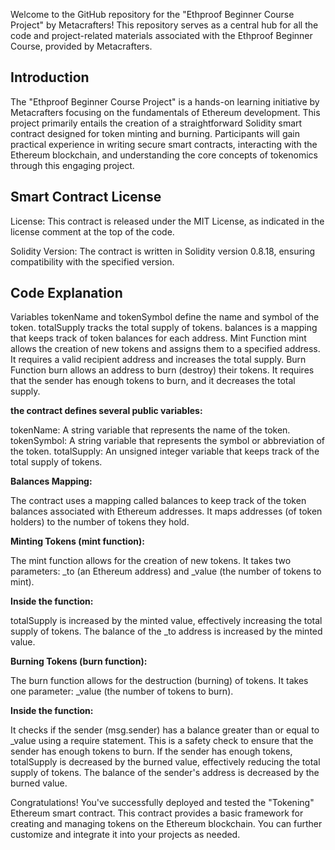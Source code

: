 Welcome to the GitHub repository for the "Ethproof Beginner Course Project" by Metacrafters! This repository serves as a central hub for all the code and project-related materials associated with the Ethproof Beginner Course, provided by Metacrafters.

## Introduction 

The "Ethproof Beginner Course Project" is a hands-on learning initiative by Metacrafters focusing on the fundamentals of Ethereum development. This project primarily entails the creation of a straightforward Solidity smart contract designed for token minting and burning. Participants will gain practical experience in writing secure smart contracts, interacting with the Ethereum blockchain, and understanding the core concepts of tokenomics through this engaging project.

## Smart Contract License

License: This contract is released under the MIT License, as indicated in the license comment at the top of the code.

Solidity Version: The contract is written in Solidity version 0.8.18, ensuring compatibility with the specified version.


## Code Explanation 

Variables tokenName and tokenSymbol define the name and symbol of the token. totalSupply tracks the total supply of tokens. balances is a mapping that keeps track of token balances for each address. Mint Function mint allows the creation of new tokens and assigns them to a specified address. It requires a valid recipient address and increases the total supply. Burn Function burn allows an address to burn (destroy) their tokens. It requires that the sender has enough tokens to burn, and it decreases the total supply.

**the contract defines several public variables:**

tokenName: A string variable that represents the name of the token. 
tokenSymbol: A string variable that represents the symbol or abbreviation of the token. 
totalSupply: An unsigned integer variable that keeps track of the total supply of tokens.

**Balances Mapping:**

The contract uses a mapping called balances to keep track of the token balances associated with Ethereum addresses. It maps addresses (of token holders) to the number of tokens they hold.

**Minting Tokens (mint function):**

The mint function allows for the creation of new tokens. It takes two parameters: _to (an Ethereum address) and _value (the number of tokens to mint).

**Inside the function:**

totalSupply is increased by the minted value, effectively increasing the total supply of tokens. The balance of the _to address is increased by the minted value.

**Burning Tokens (burn function):**

The burn function allows for the destruction (burning) of tokens. It takes one parameter: _value (the number of tokens to burn).

**Inside the function:**

It checks if the sender (msg.sender) has a balance greater than or equal to _value using a require statement. This is a safety check to ensure that the sender has enough tokens to burn. If the sender has enough tokens, totalSupply is decreased by the burned value, effectively reducing the total supply of tokens. The balance of the sender's address is decreased by the burned value.

Congratulations! You've successfully deployed and tested the "Tokening" Ethereum smart contract. This contract provides a basic framework for creating and managing tokens on the Ethereum blockchain. You can further customize and integrate it into your projects as needed.
